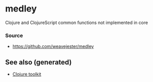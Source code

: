 # medley

Clojure and ClojureScript common functions not implemented in core

### Source

  - <https://github.com/weavejester/medley>

## See also (generated)

  - [Clojure toolkit](./20200505124946-clj_toolkit.md)
